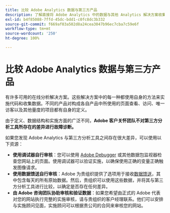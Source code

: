 ```yaml
---
title: 比较 Adobe Analytics 数据与第三方产品
description: 了解直接将 Adobe Analytics 中的数据与其他 Analytics 解决方案收集的数据进行比较的选项。
exl-id: b4f85088-7ffd-45dc-bdd1-c0fc8dc3b332
source-git-commit: f669af03a502d8a24cea3047b96ec7cba7c59e6f
workflow-type: tm+mt
source-wordcount: '250'
ht-degree: 100%

---
```


# 比较 Adobe Analytics 数据与第三方产品

有许多可用的在线分析解决方案。这些解决方案中的每一种都使用自身的方法来实施代码和收集数据。不同的产品对构成各自产品中所使用的页面查看、访问、唯一访客以及其他量度的项目都有自身的定义。

由于定义、数据结构和实施方面的广泛不同，**Adobe 客户关怀团队不对第三方分析工具所存在的差异进行故障诊断。**

如果您发现 Adobe Analytics 与第三方分析工具之间存在很大差异，可以使用以下资源：

* **使用调试器自行审核**：您可以使用 [Adobe Debugger](https://experienceleague.adobe.com/docs/debugger/using/experience-cloud-debugger.html) 或其他数据包监视器检查您网站上的页面。使用调试器可以验证实施，以确保使用正确的变量正确触发图像请求。
* **使用数据馈送自行审核**：Adobe 为贵组织提供了选项用于接收[数据馈送](/help/export/analytics-data-feed/data-feed-overview.md)，其中包含每天的所有原始数据。然后，贵组织可以使用这些数据，并将其与第三方分析工具进行比较，以确定是否存在任何差异。
* **由 Adobe 咨询团队协助审核和验证数据**：如果您希望由正式的 Adobe 代表对您的网站执行完整的实施审核，请与贵组织的客户经理联系。他们可以安排与实施顾问见面，实施顾问可以根据贵公司的合同来审核您的网站。
